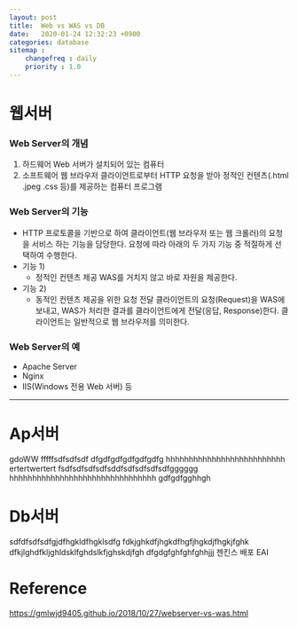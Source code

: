 ```yaml
---
layout: post
title:  Web vs WAS vs DB
date:   2020-01-24 12:32:23 +0900
categories: database
sitemap :
    changefreq : daily
    priority : 1.0
---
```



 
# 웹서버
 ### Web Server의 개념

1) 하드웨어
Web 서버가 설치되어 있는 컴퓨터
2) 소프트웨어
웹 브라우저 클라이언트로부터 HTTP 요청을 받아 정적인 컨텐츠(.html .jpeg .css 등)를 제공하는 컴퓨터 프로그램

 ### Web Server의 기능
- HTTP 프로토콜을 기반으로 하여 클라이언트(웹 브라우저 또는 웹 크롤러)의 요청을 서비스 하는 기능을 담당한다.
요청에 따라 아래의 두 가지 기능 중 적절하게 선택하여 수행한다.
- 기능 1)
  - 정적인 컨텐츠 제공
WAS를 거치지 않고 바로 자원을 제공한다.
- 기능 2)
  - 동적인 컨텐츠 제공을 위한 요청 전달
클라이언트의 요청(Request)을 WAS에 보내고, WAS가 처리한 결과를 클라이언트에게 전달(응답, Response)한다.
클라이언트는 일반적으로 웹 브라우저를 의미한다.

 ### Web Server의 예
- Apache Server
- Nginx
- IIS(Windows 전용 Web 서버) 등


<hr/>

# Ap서버
gdoWW
fffffsdfsdfsdf
dfgdfgdfgdfgdfgdfg
hhhhhhhhhhhhhhhhhhhhhhhhhh
ertertwertert
fsdfsdfsdfsdfsddfsdfsdfsdfsdfgggggg
hhhhhhhhhhhhhhhhhhhhhhhhhhhhhhhh
gdfgdfgghhgh

# Db서버
sdfdfsdfsdfgjdfhgkldfhgklsdfg
fdkjghkdfjhgkdfhgfjhgkdjfhgkjfghk
dfkjlghdfkljghldsklfghdslkfjghskdjfgh
dfgdgfghfghfghhjjj
젠킨스 배포
EAI

# Reference

https://gmlwjd9405.github.io/2018/10/27/webserver-vs-was.html
 
